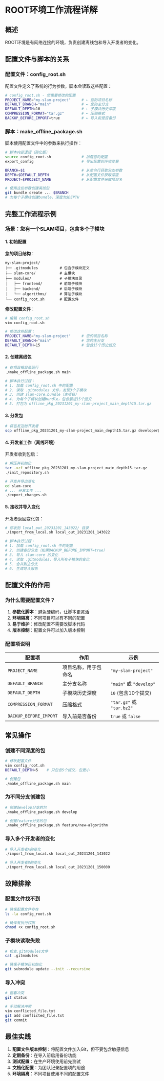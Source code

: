# ROOT环境工作流程详解

## 概述

ROOT环境是有网络连接的环境，负责创建离线包和导入开发者的变化。

## 配置文件与脚本的关系

### 配置文件：config_root.sh

配置文件定义了系统的行为参数，脚本会读取这些配置：

```bash
# config_root.sh - 您需要修改的配置
PROJECT_NAME="my-slam-project"     # ← 您的项目名称
DEFAULT_BRANCH="main"              # ← 您的主分支
DEFAULT_DEPTH=10                   # ← 子模块历史深度
COMPRESSION_FORMAT="tar.gz"        # ← 压缩格式
BACKUP_BEFORE_IMPORT=true          # ← 导入前是否备份
```

### 脚本：make_offline_package.sh

脚本使用配置文件中的参数来执行操作：

```bash
# 脚本内部逻辑（简化版）
source config_root.sh              # 加载您的配置
export_config                      # 导出配置到环境变量

BRANCH=$1                          # 从命令行获取分支参数
DEPTH=$DEFAULT_DEPTH               # 从配置文件获取深度
PROJECT=$PROJECT_NAME              # 从配置文件获取项目名

# 使用这些参数创建离线包
git bundle create ... $BRANCH
# 为每个子模块创建bundle，深度为$DEPTH
```

## 完整工作流程示例

### 场景：您有一个SLAM项目，包含多个子模块

#### 1. 初始配置

**您的项目结构**：
```
my-slam-project/
├── .gitmodules          # 包含子模块定义
├── slam-core/           # 主模块
├── modules/             # 子模块目录
│   ├── frontend/        # 前端子模块
│   ├── backend/         # 后端子模块
│   └── algorithms/      # 算法子模块
└── config_root.sh       # 配置文件
```

**修改配置文件**：
```bash
# 编辑 config_root.sh
vim config_root.sh

# 修改这些配置：
PROJECT_NAME="my-slam-project"     # 您的项目名称
DEFAULT_BRANCH="main"              # 您的主分支
DEFAULT_DEPTH=15                   # 包含15个历史提交
```

#### 2. 创建离线包

```bash
# 在项目根目录运行
./make_offline_package.sh main

# 脚本执行过程：
# 1. 加载 config_root.sh 中的配置
# 2. 读取 .gitmodules 文件，发现3个子模块
# 3. 创建 slam-core.bundle（主项目）
# 4. 为每个子模块创建bundle，包含最近15个提交
# 5. 打包为 offline_pkg_20231201_my-slam-project_main_depth15.tar.gz
```

#### 3. 分发包

```bash
# 将包发送给开发者
scp offline_pkg_20231201_my-slam-project_main_depth15.tar.gz developer@remote:/home/developer/
```

#### 4. 开发者工作（离线环境）

开发者收到包后：
```bash
# 解压并初始化
tar -xzf offline_pkg_20231201_my-slam-project_main_depth15.tar.gz
./init_repository.sh

# 开发并导出变化
cd slam-core
# ... 开发工作 ...
./export_changes.sh
```

#### 5. 接收并导入变化

开发者返回变化包：
```bash
# 您收到 local_out_20231201_143022/ 目录
./import_from_local.sh local_out_20231201_143022

# 脚本执行过程：
# 1. 加载 config_root.sh 中的配置
# 2. 创建备份分支（如果BACKUP_BEFORE_IMPORT=true）
# 3. 导入 slam-core 的变化
# 4. 读取 .gitmodules，导入所有子模块的变化
# 5. 合并到主分支
# 6. 生成导入报告
```

## 配置文件的作用

### 为什么需要配置文件？

1. **参数化脚本**：避免硬编码，让脚本更灵活
2. **环境隔离**：不同项目可以有不同的配置
3. **易于维护**：修改配置不需要改脚本代码
4. **版本控制**：配置文件可以加入版本控制

### 配置项说明

| 配置项 | 作用 | 示例 |
|--------|------|------|
| `PROJECT_NAME` | 项目名称，用于包命名 | `"my-slam-project"` |
| `DEFAULT_BRANCH` | 主分支名称 | `"main"` 或 `"develop"` |
| `DEFAULT_DEPTH` | 子模块历史深度 | `10` (包含10个提交) |
| `COMPRESSION_FORMAT` | 压缩格式 | `"tar.gz"` 或 `"tar.bz2"` |
| `BACKUP_BEFORE_IMPORT` | 导入前是否备份 | `true` 或 `false` |

## 常见操作

### 创建不同深度的包

```bash
# 修改配置文件
vim config_root.sh
DEFAULT_DEPTH=5    # 只包含5个提交，包更小

# 创建包
./make_offline_package.sh main
```

### 为不同分支创建包

```bash
# 创建develop分支的包
./make_offline_package.sh develop

# 创建feature分支的包
./make_offline_package.sh feature/new-algorithm
```

### 导入多个开发者的变化

```bash
# 导入开发者A的变化
./import_from_local.sh local_out_20231201_143022

# 导入开发者B的变化
./import_from_local.sh local_out_20231201_150000
```

## 故障排除

### 配置文件找不到

```bash
# 确保配置文件存在
ls -la config_root.sh

# 确保有执行权限
chmod +x config_root.sh
```

### 子模块读取失败

```bash
# 检查.gitmodules文件
cat .gitmodules

# 确保子模块已初始化
git submodule update --init --recursive
```

### 导入冲突

```bash
# 查看冲突
git status

# 手动解决冲突
vim conflicted_file.txt
git add conflicted_file.txt
git commit
```

## 最佳实践

1. **配置文件版本控制**：将配置文件加入Git，但不要包含敏感信息
2. **定期备份**：在导入前启用备份功能
3. **测试配置**：在生产环境使用前先测试
4. **文档化配置**：为团队记录配置项的用途
5. **环境隔离**：不同项目使用不同的配置文件 